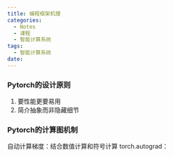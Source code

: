 ```yaml
---
title: 编程框架机理
categories:
  - Notes
  - 课程
  - 智能计算系统
tags:
  - 智能计算系统
date:
---
```

### Pytorch的设计原则
1. 要性能更要易用
2. 简介抽象而非隐藏细节

### Pytorch的计算图机制
自动计算梯度：结合数值计算和符号计算
torch.autograd：